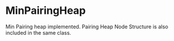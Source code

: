 # MinPairingHeap
Min Pairing heap implemented. Pairing Heap Node Structure is also included in the same class.
